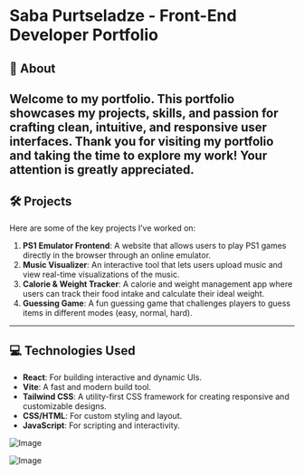 # Saba Purtseladze - Front-End Developer Portfolio

## 📑 About

Welcome to my portfolio. This portfolio showcases my projects, skills, and passion for crafting clean, intuitive, and responsive user interfaces. 
Thank you for visiting my portfolio and taking the time to explore my work! Your attention is greatly appreciated.
---

## 🛠️ Projects

Here are some of the key projects I’ve worked on:

1. **PS1 Emulator Frontend**: A website that allows users to play PS1 games directly in the browser through an online emulator.
2. **Music Visualizer**: An interactive tool that lets users upload music and view real-time visualizations of the music.
3. **Calorie & Weight Tracker**: A calorie and weight management app where users can track their food intake and calculate their ideal weight.
4. **Guessing Game**: A fun guessing game that challenges players to guess items in different modes (easy, normal, hard).

---


## 💻 Technologies Used
- **React**: For building interactive and dynamic UIs.
- **Vite**: A fast and modern build tool.
- **Tailwind CSS**: A utility-first CSS framework for creating responsive and customizable designs.
- **CSS/HTML**: For custom styling and layout.
- **JavaScript**: For scripting and interactivity.

![Image](https://github.com/user-attachments/assets/7e0643c5-bf14-4db7-8923-8aea42a93c6b)

![Image](https://github.com/user-attachments/assets/e9681ee4-093c-42b6-beae-e337b5d0e09e)
